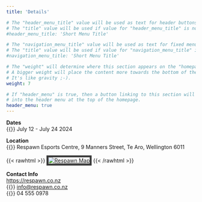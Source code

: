 ```yaml
---
title: 'Details'

# The "header_menu_title" value will be used as text for header buttons.
# The "title" value will be used if value for "header_menu_title" is not provided.
#header_menu_title: 'Short Menu Title'

# The "navigation_menu_title" value will be used as text for fixed menu items.
# The "title" value will be used if value for "navigation_menu_title" is not provided.
#navigation_menu_title: 'Short Menu Title'

# The "weight" will determine where this section appears on the "homepage".
# A bigger weight will place the content more towards the bottom of the page.
# It's like gravity ;-).
weight: 7

# If "header_menu" is true, then a button linking to this section will be placed
# into the header menu at the top of the homepage.
header_menu: true
---
```


**Dates**  
{{<icon class="fa fa-calendar">}}
July 12 - July 24 2024  
<!--Doors Open: 9am  
Doors Close: 10pm -->

**Location**  
{{<icon class="fa fa-location-arrow">}}
Respawn Esports Centre, 9 Manners Street, Te Aro, Wellington 6011

{{< rawhtml >}}
<a href="https://maps.app.goo.gl/qKewjfjvHmz69PPF7" target="_blank"><img src="images/respawn_map.png"  alt="Respawn Map" style="/*! border-block-color: black; *//*! border-image-width: 10px; */border: 5px solid #3a3a3a;"></a>
{{< /rawhtml >}}


**Contact Info**  
https://respawn.co.nz  
{{<icon class="fa fa-envelope">}}
info@respawn.co.nz  
{{<icon class="fa fa-phone-square">}}
04 555 0978  




